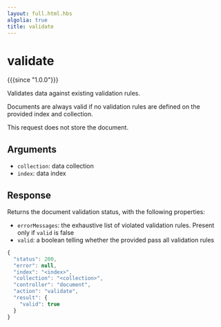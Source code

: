 ```yaml
---
layout: full.html.hbs
algolia: true
title: validate
---
```



# validate

{{{since "1.0.0"}}}

Validates data against existing validation rules. 

Documents are always valid if no validation rules are defined on the provided index and collection.

This request does not store the document.


## Arguments

* `collection`: data collection
* `index`: data index


## Response

Returns the document validation status, with the following properties:

* `errorMessages`: the exhaustive list of violated validation rules. Present only if `valid` is false
* `valid`: a boolean telling whether the provided pass all validation rules

```js
{
  "status": 200,
  "error": null,
  "index": "<index>",
  "collection": "<collection>",
  "controller": "document",
  "action": "validate",
  "result": {
    "valid": true 
  }  
}
```
